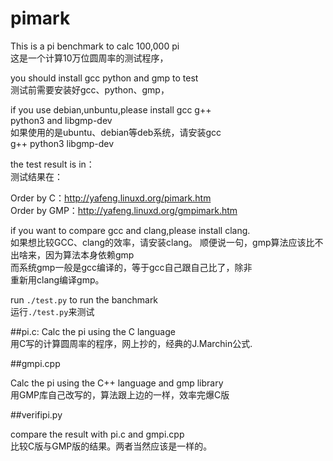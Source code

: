 # pimark

This is a pi benchmark to calc 100,000 pi  
这是一个计算10万位圆周率的测试程序，

you should install gcc python and gmp to test  
测试前需要安装好gcc、python、gmp，   

if you use debian,unbuntu,please install gcc g++  
 python3 and libgmp-dev   
如果使用的是ubuntu、debian等deb系统，请安装gcc   
g++ python3 libgmp-dev   

the test result is in：   
测试结果在：   

Order by C：<http://yafeng.linuxd.org/pimark.htm>   
Order by GMP：<http://yafeng.linuxd.org/gmpimark.htm>   

if you want to compare gcc and clang,please install clang.  
如果想比较GCC、clang的效率，请安装clang。
顺便说一句，gmp算法应该比不出啥来，因为算法本身依赖gmp  
而系统gmp一般是gcc编译的，等于gcc自己跟自己比了，除非  
重新用clang编译gmp。


run `./test.py` to run the banchmark  
运行`./test.py`来测试

##pi.c:
Calc the pi using the C language  
用C写的计算圆周率的程序，网上抄的，经典的J.Marchin公式.

##gmpi.cpp

Calc the pi using the C++ language and gmp library  
用GMP库自己改写的，算法跟上边的一样，效率完爆C版

##verifipi.py

compare the result with pi.c and gmpi.cpp  
比较C版与GMP版的结果。两者当然应该是一样的。
